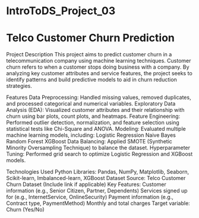 # IntroToDS_Project_03
# Telco Customer Churn Prediction
Project Description
This project aims to predict customer churn in a telecommunication company using machine learning techniques. Customer churn refers to when a customer stops doing business with a company. By analyzing key customer attributes and service features, the project seeks to identify patterns and build predictive models to aid in churn reduction strategies.

Features
Data Preprocessing: Handled missing values, removed duplicates, and processed categorical and numerical variables.
Exploratory Data Analysis (EDA): Visualized customer attributes and their relationship with churn using bar plots, count plots, and heatmaps.
Feature Engineering: Performed outlier detection, normalization, and feature selection using statistical tests like Chi-Square and ANOVA.
Modeling: Evaluated multiple machine learning models, including:
Logistic Regression
Naive Bayes
Random Forest
XGBoost
Data Balancing: Applied SMOTE (Synthetic Minority Oversampling Technique) to balance the dataset.
Hyperparameter Tuning: Performed grid search to optimize Logistic Regression and XGBoost models.

Technologies Used
Python
Libraries: Pandas, NumPy, Matplotlib, Seaborn, Scikit-learn, Imbalanced-learn, XGBoost
Dataset
Source: Telco Customer Churn Dataset (Include link if applicable)
Key Features:
Customer information (e.g., Senior Citizen, Partner, Dependents)
Services signed up for (e.g., InternetService, OnlineSecurity)
Payment information (e.g., Contract type, PaymentMethod)
Monthly and total charges
Target variable: Churn (Yes/No)
